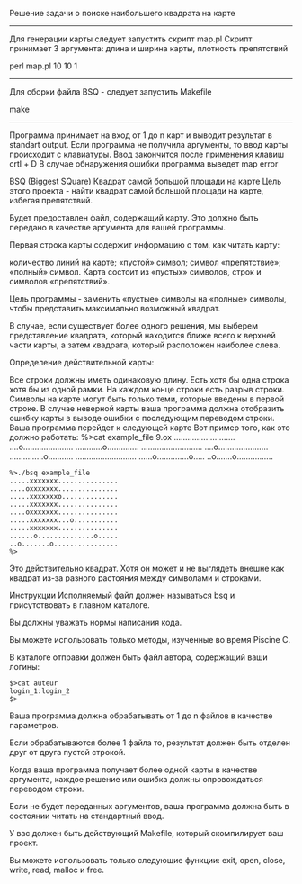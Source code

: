 Решение задачи о поиске наибольшего квадрата на карте

---
Для генерации карты следует запустить скрипт map.pl
Скрипт принимает 3 аргумента: длина и ширина карты, плотность препятствий

perl map.pl 10 10 1

---
Для сборки файла BSQ - следует запустить Makefile

make

---
Программа принимает на вход от 1 до n карт и выводит результат в standart output.
Если программа не получила аргументы, то ввод карты происходит с клавиатуры. Ввод закончится после применения клавиш crtl + D
В случае обнаружения ошибки программа выведет map error


BSQ (Biggest SQuare)
Квадрат самой большой площади на карте
Цель этого проекта - найти квадрат самой большой площади на карте, избегая препятствий.

Будет предоставлен файл, содержащий карту. Это должно быть передано в качестве аргумента для вашей программы.

Первая строка карты содержит информацию о том, как читать карту:

количество линий на карте;
«пустой» символ;
символ «препятствие»;
«полный» символ.
Карта состоит из «пустых» символов, строк и символов «препятствий».

Цель программы - заменить «пустые» символы на «полные» символы, чтобы представить максимально возможный квадрат.

В случае, если существует более одного решения, мы выберем представление квадрата, который находится ближе всего к верхней части карты, а затем квадрата, который расположен наиболее слева.

Определение действительной карты:

Все строки должны иметь одинаковую длину.
Есть хотя бы одна строка хотя бы из одной рамки.
На каждом конце строки есть разрыв строки.
Символы на карте могут быть только теми, которые введены в первой строке.
В случае неверной карты ваша программа должна отобразить ошибку карты в выводе ошибки с последующим переводом строки. Ваша программа перейдет к следующей карте
Вот пример того, как это должно работать:
	%>cat example_file
	9.ox
	...........................
	....o......................
	............o..............
	...........................
	....o......................
	...............o...........
	...........................
	......o..............o.....
	..o.......o................

	%>./bsq example_file
	.....xxxxxxx...............
	....oxxxxxxx...............
	.....xxxxxxxo..............
	.....xxxxxxx...............
	....oxxxxxxx...............
	.....xxxxxxx...o...........
	.....xxxxxxx...............
	......o..............o.....
	..o.......o................
	%>
Это действительно квадрат. Хотя он может и не выглядеть внешне как квадрат из-за разного растояния между символами и строками.

Инструкции
Исполняемый файл должен называться bsq и присутствовать в главном каталоге.

Вы должны уважать нормы написания кода.

Вы можете использовать только методы, изученные во время Piscine C.

В каталоге отправки должен быть файл автора, содержащий ваши логины:

	$>cat auteur
	login_1:login_2
	$>
Ваша программа должна обрабатывать от 1 до n файлов в качестве параметров.

Если обрабатываются более 1 файла то, результат должен быть отделен друг от друга пустой строкой.

Когда ваша программа получает более одной карты в качестве аргумента, каждое решение или ошибка должны опровождаться переводом строки.

Если не будет переданных аргументов, ваша программа должна быть в состоянии читать на стандартный ввод.

У вас должен быть действующий Makefile, который скомпилирует ваш проект.

Вы можете использовать только следующие функции: exit, open, close, write, read, malloc и free.
